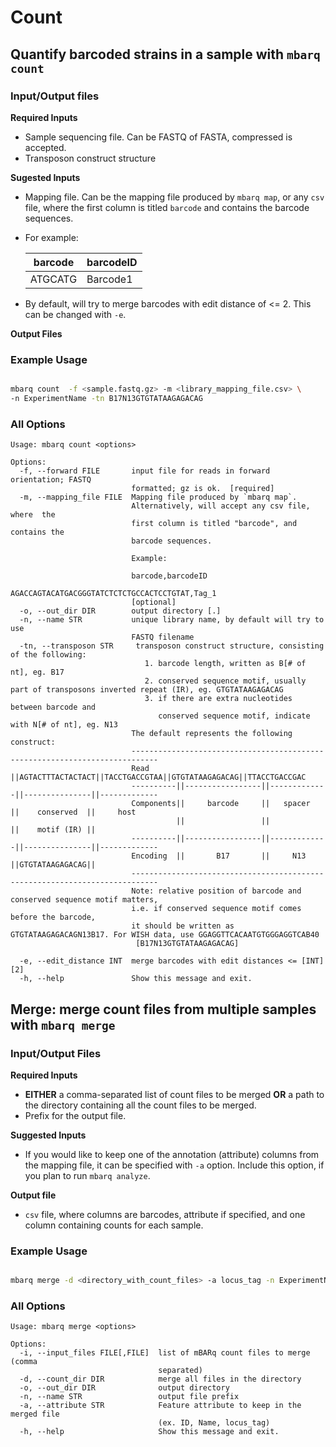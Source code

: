 # Count

## Quantify barcoded strains in a sample with `mbarq count`

### Input/Output files

**Required Inputs**

- Sample sequencing file. Can be FASTQ of FASTA, compressed is accepted. 
- Transposon construct structure

**Sugested Inputs**

- Mapping file. Can be the mapping file produced by ``mbarq map``, or any ``csv`` file, where the first column is titled ``barcode`` and contains the barcode sequences.
- For example:


    | barcode | barcodeID |
    |---------|-----------|
    | ATGCATG | Barcode1  |

- By default, will try to merge barcodes with edit distance of <= 2. This can be changed with ``-e``.

**Output Files**



### Example Usage

```bash 

mbarq count  -f <sample.fastq.gz> -m <library_mapping_file.csv> \ 
-n ExperimentName -tn B17N13GTGTATAAGAGACAG

```

### All Options

```
Usage: mbarq count <options>

Options:
  -f, --forward FILE       input file for reads in forward orientation; FASTQ
                           formatted; gz is ok.  [required]
  -m, --mapping_file FILE  Mapping file produced by `mbarq map`.
                           Alternatively, will accept any csv file, where  the
                           first column is titled "barcode", and contains the
                           barcode sequences.

                           Example:

                           barcode,barcodeID
                           AGACCAGTACATGACGGGTATCTCTCTGCCACTCCTGTAT,Tag_1
                           [optional]
  -o, --out_dir DIR        output directory [.]
  -n, --name STR           unique library name, by default will try to use
                           FASTQ filename
  -tn, --transposon STR     transposon construct structure, consisting of the following:
                              1. barcode length, written as B[# of nt], eg. B17
                              2. conserved sequence motif, usually part of transposons inverted repeat (IR), eg. GTGTATAAGAGACAG
                              3. if there are extra nucleotides between barcode and
                                 conserved sequence motif, indicate with N[# of nt], eg. N13
                           The default represents the following construct:
                           ----------------------------------------------------------------------------
                           Read      ||AGTACTTTACTACTACT||TACCTGACCGTAA||GTGTATAAGAGACAG||TTACCTGACCGAC
                           ----------||-----------------||-------------||---------------||-------------
                           Components||     barcode     ||   spacer    ||    conserved  ||     host
                                     ||                 ||             ||    motif (IR) ||
                           ----------||-----------------||-------------||---------------||-------------
                           Encoding  ||       B17       ||     N13     ||GTGTATAAGAGACAG||
                           ----------------------------------------------------------------------------
                           Note: relative position of barcode and conserved sequence motif matters, 
                           i.e. if conserved sequence motif comes before the barcode,
                           it should be written as GTGTATAAGAGACAGN13B17. For WISH data, use GGAGGTTCACAATGTGGGAGGTCAB40
                            [B17N13GTGTATAAGAGACAG]

  -e, --edit_distance INT  merge barcodes with edit distances <= [INT] [2]
  -h, --help               Show this message and exit.

```

## Merge: merge count files from multiple samples with `mbarq merge`

### Input/Output Files

**Required Inputs**

- **EITHER** a comma-separated list of count files to be merged **OR** a path to the directory containing all the count files to be merged.
- Prefix for the output file.

**Suggested Inputs**
- If you would like to keep one of the annotation (attribute) columns from the mapping file, it can be specified with `-a` option. Include this option, if you plan to run `mbarq analyze`.

**Output file**
- `csv` file, where columns are barcodes, attribute if specified, and one column containing counts for each sample.

### Example Usage

```bash

mbarq merge -d <directory_with_count_files> -a locus_tag -n ExperimentName -o .

```

### All Options

```
Usage: mbarq merge <options>

Options:
  -i, --input_files FILE[,FILE]  list of mBARq count files to merge (comma
                                 separated)
  -d, --count_dir DIR            merge all files in the directory
  -o, --out_dir DIR              output directory
  -n, --name STR                 output file prefix
  -a, --attribute STR            Feature attribute to keep in the merged file
                                 (ex. ID, Name, locus_tag)
  -h, --help                     Show this message and exit.

```

